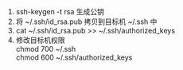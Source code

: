 1. ssh-keygen -t rsa  生成公钥		
2. 将 ~/.ssh/id_rsa.pub 拷贝到目标机 ~/.ssh 中
3. cat ~/.ssh/id_rsa.pub >> ~/.ssh/authorized_keys	
4. 修改目标机权限	
	chmod 700 ~/.ssh	
	chmod 600 ~/.ssh/authorized_keys
